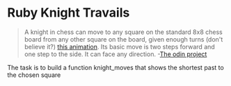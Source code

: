 # Ruby Knight Travails

> A knight in chess can move to any square on the standard 8x8 chess board from any other square on the board, given enough turns (don't believe it?) [this animation](https://cdn.statically.io/gh/TheOdinProject/curriculum/284f0cdc998be7e4751e29e8458323ad5d320303/ruby_programming/computer_science/project_knights_travails/imgs/00.png). Its basic move is two steps forward and one step to the side. It can face any direction. -[The odin project](https://www.theodinproject.com/lessons/ruby-knights-travails)

The task is to build a function knight_moves that shows the shortest past to the chosen square
